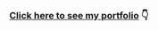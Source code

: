 ### <a href="https://sage-cendol-c74a7f.netlify.app/about" target="_blank">Click here to see my portfolio</a> :point_down:
